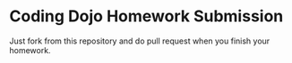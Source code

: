 # Coding Dojo Homework Submission

Just fork from this repository and do pull request when you finish your homework.